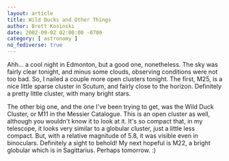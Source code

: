 ```yaml
---
layout: article
title: Wild Ducks and Other Things
author: Brett Kosinski
date: 2002-09-02 02:00:00 -0700
category: [ astronomy ]
no_fediverse: true
---
```


Ahh... a cool night in Edmonton, but a good one, nonetheless.  The
sky was fairly clear tonight, and minus some clouds, observing
conditions were not too bad.  So, I nailed a couple more open
clusters tonight.  The first, M25, is a nice little sparse cluster
in Scutum, and fairly close to the horizon.  Definitely a pretty
little cluster, with many bright stars.

The other big one, and the one I've been trying to get, was the
Wild Duck Cluster, or M11 in the Messier Catalogue.  This is an
open cluster as well, although you wouldn't know it to look at
it.  It's so compact that, in my telescope, it looks very similar
to a globular cluster, just a little less compact.  But, with
a relative magnitude of 5.8, it was visible even in binoculars.
Definitely a sight to behold!  My next hopeful is M22, a bright
globular which is in Sagittarius.  Perhaps tomorrow. :)

